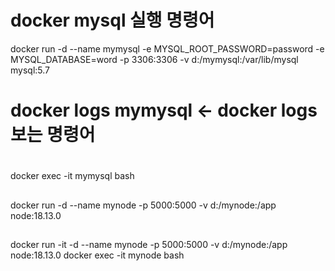 # docker mysql 실행 명령어

docker run -d --name mymysql -e MYSQL_ROOT_PASSWORD=password -e MYSQL_DATABASE=word -p 3306:3306 -v d:/mymysql:/var/lib/mysql mysql:5.7

# docker logs mymysql <- docker logs 보는 명령어

##

#

docker exec -it mymysql bash

##

docker run -d --name mynode -p 5000:5000 -v d:/mynode:/app node:18.13.0

##

docker run -it -d --name mynode -p 5000:5000 -v d:/mynode:/app node:18.13.0
docker exec -it mynode bash
